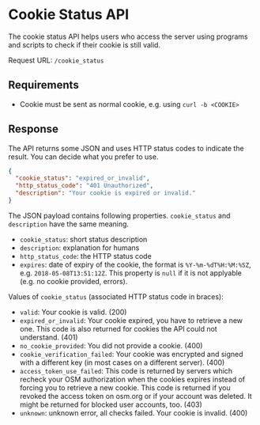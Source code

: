 # Cookie Status API

The cookie status API helps users who access the server using programs and
scripts to check if their cookie is still valid.

Request URL: `/cookie_status`


## Requirements

* Cookie must be sent as normal cookie, e.g. using `curl -b <COOKIE>`


## Response

The API returns some JSON and uses HTTP status codes to indicate the result.
You can decide what you prefer to use.

```json
{
  "cookie_status": "expired_or_invalid",
  "http_status_code": "401 Unauthorized",
  "description": "Your cookie is expired or invalid."
}
```

The JSON payload contains following properties. `cookie_status` and `description`
have the same meaning.

* `cookie_status`: short status description
* `description`: explanation for humans
* `http_status_code`: the HTTP status code
* `expires`: date of expiry of the cookie, the format is `%Y-%m-%dT%H:%M:%SZ`,
  e.g. `2018-05-08T13:51:12Z`. This property is `null` if it is not applyable
  (e.g. no cookie provided, errors).

Values of `cookie_status` (associated HTTP status code in braces):

* `valid`: Your cookie is valid. (200)
* `expired_or_invalid`: Your cookie expired, you have to retrieve a new one.
  This code is also returned for cookies the API could not understand. (401)
* `no_cookie_provided`: You did not provide a cookie. (400)
* `cookie_verification_failed`: Your cookie was encrypted and signed with a
  different key (in most cases on a different server). (400)
* `access_token_use_failed`: This code is returned by servers which recheck
  your OSM authorization when the cookies expires instead of forcing you to
  retrieve a new cookie. This code is returned if you revoked the access token on
  osm.org or if your account was deleted. It might be returned for blocked user
  accounts, too. (403)
* `unknown`: unknown error, all checks failed. Your cookie is invalid. (400)

